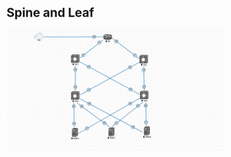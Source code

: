# Spine and Leaf

![Image ](https://github.com/NileshChandekar/eve_labs/blob/master/Spine_Leaf_OVS_LACP_TRUNK/images/z1.png)
